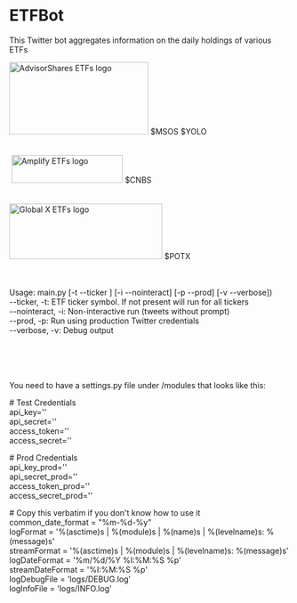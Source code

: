 # ETFBot
This Twitter bot aggregates information on the daily holdings of various ETFs

<img src="https://user-images.githubusercontent.com/6925409/111731389-fbdc5880-8838-11eb-9e68-38a58dd98428.png" alt="AdvisorShares ETFs logo" height="130" width="250"/> 
$MSOS  $YOLO   
<br><br><br>  
&nbsp;<img src="https://www.amplifyetfs.com/Data/Sites/6/skins/amplify/images/Amplify_logo_main.png" alt="Amplify ETFs logo" height="50" width="200"/> 
$CNBS
<br><br><br>
<img src="https://upload.wikimedia.org/wikipedia/commons/thumb/2/21/GX-Wordmark_ST-OrangeRGB.png/1200px-GX-Wordmark_ST-OrangeRGB.png" alt="Global X ETFs logo" height="100" width="275"/>  
$POTX
<br><br><br>  
                                                                                    

Usage: main.py [-t --ticker <ETF Ticker>] [-i --nointeract] [-p --prod] [-v --verbose])  
      --ticker, -t: ETF ticker symbol. If not present will run for all tickers  
      --nointeract, -i: Non-interactive run (tweets without prompt)  
      --prod, -p: Run using production Twitter credentials  
      --verbose, -v: Debug output  
      
      
      
<br><br><br><br>
You need to have a settings.py file under /modules that looks like this:  
  
\# Test Credentials  
api_key=''  
api_secret=''  
access_token=''   
access_secret=''  
  
\# Prod Credentials  
api_key_prod=''  
api_secret_prod=''  
access_token_prod=''  
access_secret_prod=''    
  
\# Copy this verbatim if you don't know how to use it  
common_date_format = "%m-%d-%y"  
logFormat = '%(asctime)s | %(module)s | %(name)s |  %(levelname)s: %(message)s'  
streamFormat = '%(asctime)s | %(module)s |  %(levelname)s: %(message)s'  
logDateFormat = '%m/%d/%Y %I:%M:%S %p'  
streamDateFormat = '%I:%M:%S %p'  
logDebugFile = 'logs/DEBUG.log'  
logInfoFile = 'logs/INFO.log'  

